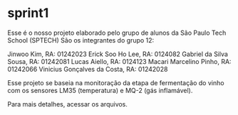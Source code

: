 # sprint1

Esse é o nosso projeto elaborado pelo grupo de alunos da São Paulo Tech School (SPTECH)
São os integrantes do grupo 12:

Jinwoo Kim, RA: 01242023
Erick Soo Ho Lee, RA: 0124082
Gabriel da Silva Sousa, RA: 01242081
Lucas Aiello, RA: 0124123
Macari Marcelino Pinho, RA: 01242066
Vinicius Gonçalves da Costa, RA: 01242028

Esse projeto se baseia na monitoração da etapa de fermentação do vinho com os sensores LM35 (temperatura) e MQ-2 (gás inflamável).

Para mais detalhes, acessar os arquivos.